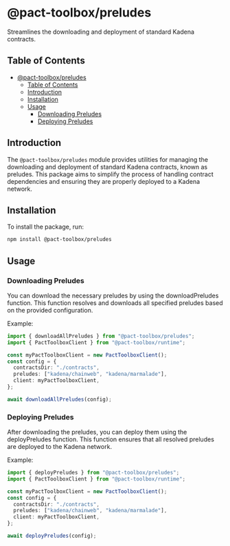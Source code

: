# @pact-toolbox/preludes

Streamlines the downloading and deployment of standard Kadena contracts.

## Table of Contents

- [@pact-toolbox/preludes](#pact-toolboxpreludes)
  - [Table of Contents](#table-of-contents)
  - [Introduction](#introduction)
  - [Installation](#installation)
  - [Usage](#usage)
    - [Downloading Preludes](#downloading-preludes)
    - [Deploying Preludes](#deploying-preludes)

## Introduction

The `@pact-toolbox/preludes` module provides utilities for managing the downloading and deployment of standard Kadena contracts, known as preludes. This package aims to simplify the process of handling contract dependencies and ensuring they are properly deployed to a Kadena network.

## Installation

To install the package, run:

```bash
npm install @pact-toolbox/preludes
```

## Usage

### Downloading Preludes

You can download the necessary preludes by using the downloadPreludes function. This function resolves and downloads all specified preludes based on the provided configuration.

Example:

```typescript
import { downloadAllPreludes } from "@pact-toolbox/preludes";
import { PactToolboxClient } from "@pact-toolbox/runtime";

const myPactToolboxClient = new PactToolboxClient();
const config = {
  contractsDir: "./contracts",
  preludes: ["kadena/chainweb", "kadena/marmalade"],
  client: myPactToolboxClient,
};

await downloadAllPreludes(config);
```

### Deploying Preludes

After downloading the preludes, you can deploy them using the deployPreludes function. This function ensures that all resolved preludes are deployed to the Kadena network.

Example:

```typescript
import { deployPreludes } from "@pact-toolbox/preludes";
import { PactToolboxClient } from "@pact-toolbox/runtime";

const myPactToolboxClient = new PactToolboxClient();
const config = {
  contractsDir: "./contracts",
  preludes: ["kadena/chainweb", "kadena/marmalade"],
  client: myPactToolboxClient,
};

await deployPreludes(config);
```
